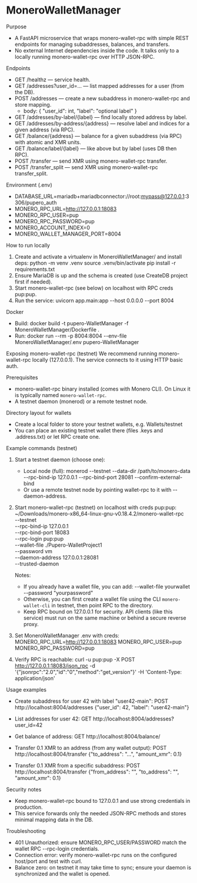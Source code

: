 MoneroWalletManager
====================

Purpose
- A FastAPI microservice that wraps monero-wallet-rpc with simple REST endpoints for managing subaddresses, balances, and transfers.
- No external Internet dependencies inside the code. It talks only to a locally running monero-wallet-rpc over HTTP JSON-RPC.

Endpoints
- GET /healthz — service health.
- GET /addresses?user_id=... — list mapped addresses for a user (from the DB).
- POST /addresses — create a new subaddress in monero-wallet-rpc and store mapping.
  - body: { "user_id": int, "label": "optional label" }
- GET /addresses/by-label/{label} — find locally stored address by label.
- GET /addresses/by-address/{address} — resolve label and indices for a given address (via RPC).
- GET /balance/{address} — balance for a given subaddress (via RPC) with atomic and XMR units.
- GET /balance/label/{label} — like above but by label (uses DB then RPC).
- POST /transfer — send XMR using monero-wallet-rpc transfer.
- POST /transfer_split — send XMR using monero-wallet-rpc transfer_split.

Environment (.env)
- DATABASE_URL=mariadb+mariadbconnector://root:mypass@127.0.0.1:3306/pupero_auth
- MONERO_RPC_URL=http://127.0.0.1:18083
- MONERO_RPC_USER=pup
- MONERO_RPC_PASSWORD=pup
- MONERO_ACCOUNT_INDEX=0
- MONERO_WALLET_MANAGER_PORT=8004

How to run locally
1) Create and activate a virtualenv in MoneroWalletManager/ and install deps:
   python -m venv .venv
   source .venv/bin/activate
   pip install -r requirements.txt
2) Ensure MariaDB is up and the schema is created (use CreateDB project first if needed).
3) Start monero-wallet-rpc (see below) on localhost with RPC creds pup:pup.
4) Run the service:
   uvicorn app.main:app --host 0.0.0.0 --port 8004

Docker
- Build: docker build -t pupero-WalletManager -f MoneroWalletManager/Dockerfile .
- Run:  docker run --rm -p 8004:8004 --env-file MoneroWalletManager/.env pupero-WalletManager

Exposing monero-wallet-rpc (testnet)
We recommend running monero-wallet-rpc locally (127.0.0.1). The service connects to it using HTTP basic auth.

Prerequisites
- monero-wallet-rpc binary installed (comes with Monero CLI). On Linux it is typically named `monero-wallet-rpc`.
- A testnet daemon (monerod) or a remote testnet node.

Directory layout for wallets
- Create a local folder to store your testnet wallets, e.g. Wallets/testnet
- You can place an existing testnet wallet there (files .keys and .address.txt) or let RPC create one.

Example commands (testnet)
1) Start a testnet daemon (choose one):
   - Local node (full): monerod --testnet --data-dir /path/to/monero-data --rpc-bind-ip 127.0.0.1 --rpc-bind-port 28081 --confirm-external-bind
   - Or use a remote testnet node by pointing wallet-rpc to it with --daemon-address.

2) Start monero-wallet-rpc (testnet) on localhost with creds pup:pup:
   ~/Downloads/monero-x86_64-linux-gnu-v0.18.4.2/monero-wallet-rpc \
  --testnet \
  --rpc-bind-ip 127.0.0.1 \
  --rpc-bind-port 18083 \
  --rpc-login pup:pup \
  --wallet-file ./Pupero-WalletProject1 \
  --password vm \
  --daemon-address 127.0.0.1:28081 \
  --trusted-daemon


   Notes:
   - If you already have a wallet file, you can add: --wallet-file yourwallet --password "yourpassword"
   - Otherwise, you can first create a wallet file using the CLI `monero-wallet-cli` in testnet, then point RPC to the directory.
   - Keep RPC bound on 127.0.0.1 for security. API clients (like this service) must run on the same machine or behind a secure reverse proxy.

3) Set MoneroWalletManager .env with creds:
   MONERO_RPC_URL=http://127.0.0.1:18083
   MONERO_RPC_USER=pup
   MONERO_RPC_PASSWORD=pup

4) Verify RPC is reachable:
   curl -u pup:pup -X POST http://127.0.0.1:18083/json_rpc -d '{"jsonrpc":"2.0","id":"0","method":"get_version"}' -H 'Content-Type: application/json'

Usage examples
- Create subaddress for user 42 with label "user42-main":
  POST http://localhost:8004/addresses
  {"user_id": 42, "label": "user42-main"}

- List addresses for user 42:
  GET http://localhost:8004/addresses?user_id=42

- Get balance of address:
  GET http://localhost:8004/balance/<address>

- Transfer 0.1 XMR to an address (from any wallet output):
  POST http://localhost:8004/transfer
  {"to_address": "...", "amount_xmr": 0.1}

- Transfer 0.1 XMR from a specific subaddress:
  POST http://localhost:8004/transfer
  {"from_address": "<your subaddress>", "to_address": "<dest>", "amount_xmr": 0.1}

Security notes
- Keep monero-wallet-rpc bound to 127.0.0.1 and use strong credentials in production.
- This service forwards only the needed JSON-RPC methods and stores minimal mapping data in the DB.

Troubleshooting
- 401 Unauthorized: ensure MONERO_RPC_USER/PASSWORD match the wallet RPC --rpc-login credentials.
- Connection error: verify monero-wallet-rpc runs on the configured host/port and test with curl.
- Balance zero: on testnet it may take time to sync; ensure your daemon is synchronized and the wallet is opened.
